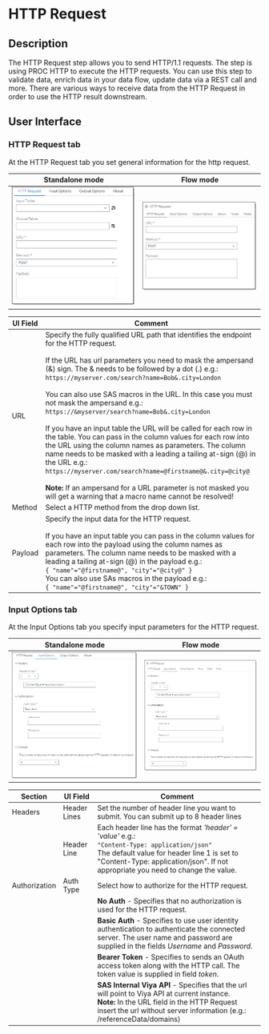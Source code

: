 # HTTP Request #

## Description ##
The HTTP Request step allows you to send HTTP/1.1 requests. The step is using PROC HTTP to execute the HTTP requests. 
You can use this step to validate data, enrich data in your data flow, update data via a REST call and more. 
There are various ways to receive data from the HTTP Request in order to use the HTTP result downstream.

## User Interface ##

### HTTP Request tab ###
At the HTTP Request tab you set general information for the http request.

   | Standalone mode | Flow mode |
   | --- | --- |                  
   | ![](img/HTTPRequest-HTTPRequest-sa.jpg) | ![](img/HTTPRequest-HTTPRequest-fl.jpg) |

   | UI Field | Comment|
   | --- | --- |
   | URL |Specify the fully qualified URL path that identifies the endpoint for the HTTP request.<br><br>If the URL has url parameters you need to mask the ampersand (&) sign. The & needs to be followed by a dot (.) e.g.:<br> ```https://myserver.com/search?name=Bob&.city=London```<br><br>You can also use SAS macros in the URL. In this case you must not mask the ampersand e.g.:<br>```https://&myserver/search?name=Bob&.city=London```<br><br>If you have an input table the URL will be called for each row in the table. You can pass in the column values for each row into the URL using the column names as parameters. The column name needs to be masked with a leading a tailing at-sign (@) in the URL e.g.:<br>```https://myserver.com/search?name=@firstname@&.city=@city@```<br><br>**Note:** If an ampersand for a URL parameter is not masked you will get a warning that a macro name cannot be resolved! |
   | Method | Select a HTTP method from the drop down list. |
   | Payload | Specify the input data for the HTTP request.<br><br>If you have an input table you can pass in the column values for each row into the payload using the column names as parameters. The column name needs to be masked with a leading a tailing at-sign (@) in the payload e.g.:<br>```{ "name"="@firstname@", "city"="@city@" }```<br>You can also use SAs macros in the payload e.g.:<br>```{ "name"="@firstname@", "city"="&TOWN" }``` |

### Input Options tab ###
At the Input Options tab you specify  input parameters for the HTTP request.

   | Standalone mode | Flow mode |
   | --- | --- |                  
   | ![](img/HTTPRequest-InputOptions-sa.jpg) | ![](img/HTTPRequest-InputOptions-fl.jpg) |

   | Section | UI Field | Comment|
   | --- | --- | --- |
   | Headers | Header Lines | Set the number of header line you want to submit. You can submit up to 8 header lines |
   || Header Line | Each header line has the format *'header' = 'value'* e.g.:<br>```"Content-Type: application/json"```<br>The default value for header line 1 is set to "Content-Type: application/json". If not appropriate you need to change the value. | 
   | Authorization | Auth Type | Select how to authorize for the HTTP request. |
   ||| **No Auth** - Specifies that no authorization is used for the HTTP request. |
   ||| **Basic Auth** - Specifies to use user identity authentication to authenticate the connected server. The user name and password are supplied in the fields *Username* and *Password*. |
   ||| **Bearer Token** - Specifies to sends an OAuth access token along with the HTTP call. The token value is supplied in field *token*. |
   ||| **SAS Internal Viya API** - Specifies that the url will point to Viya API at current instance.<br>**Note:** In the URL field in the HTTP Request insert the url without server information (e.g.: /referenceData/domains) |
   

